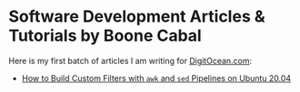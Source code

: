# Software Development Articles & Tutorials by Boone Cabal

Here is my first batch of articles I am writing for [DigitOcean.com](https://digitalocean.com):

- [How to Build Custom Filters with `awk` and `sed` Pipelines on Ubuntu 20.04](https://github.com/boonecabaldev)
